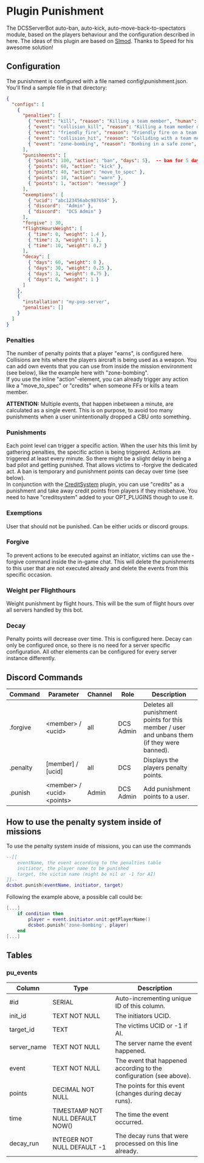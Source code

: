 # Plugin Punishment
The DCSServerBot auto-ban, auto-kick, auto-move-back-to-spectators module, based on the players behaviour and the configuration described in here.
The ideas of this plugin are based on [Slmod](https://github.com/mrSkortch/DCS-SLmod). Thanks to Speed for his awesome solution!

## Configuration
The punishment is configured with a file named config\punishment.json. You'll find a sample file in that directory:
```json
{
  "configs": [
    {
      "penalties": [
        { "event": "kill", "reason": "Killing a team member", "human": 30, "AI": 18, "action": "credits", "penalty": 10 },
        { "event": "collision_kill", "reason": "Killing a team member during a collision", "human": 20, "AI": 12 },
        { "event": "friendly_fire", "reason": "Friendly fire on a team member", "human": 12, "AI": 8 },
        { "event": "collision_hit", "reason": "Colliding with a team member", "human": 5, "AI": 1 },
        { "event": "zone-bombing", "reason": "Bombing in a safe zone", "default": 50 }   -- example of a custom event
      ],
      "punishments": [
        { "points": 100, "action": "ban", "days": 5},  -- ban for 5 days (default: 3)
        { "points": 60, "action": "kick" },
        { "points": 40, "action": "move_to_spec" },
        { "points": 10, "action": "warn" },
        { "points": 1, "action": "message" }
      ],
      "exemptions": [
        { "ucid": "abc123456abc987654" },
        { "discord":  "Admin" },
        { "discord":  "DCS Admin" }
      ],
      "forgive" : 30,
      "flightHoursWeight": [
        { "time": 0, "weight": 1.4 },
        { "time": 3, "weight": 1 },
        { "time": 10, "weight": 0.7 }
      ],
      "decay": [
        { "days": 60, "weight": 0 },
        { "days": 30, "weight": 0.25 },
        { "days": 3, "weight": 0.75 },
        { "days": 0, "weight": 1 }
      ]
    },
    {
      "installation": "my-pvp-server",
      "penalties": []
    }
  ]
}
```
### Penalties
The number of penalty points that a player "earns", is configured here. Collisions are hits where the players aircraft is being used as a weapon.
You can add own events that you can use from inside the mission environment (see below), like the example here with "zone-bombing".<br/>
If you use the inline "action"-element, you can already trigger any action like a "move_to_spec" or "credits" when someone
FFs or kills a team member.

**ATTENTION:** Multiple events, that happen inbetween a minute, are calculated as a single event. This is on purpose, to avoid too many punishments when a user unintentionally dropped a CBU onto something.

### Punishments
Each point level can trigger a specific action. When the user hits this limit by gathering penalties, the specific action is being triggered.
Actions are triggered at least every minute. So there might be a slight delay in being a bad pilot and getting punished. That allows victims to -forgive the dedicated act.
A ban is temporary and punishment points can decay over time (see below).<br/>
In conjunction with the [CreditSystem](../creditsystem/README.md) plugin, you can use "credits" as a punishment and take
away credit points from players if they misbehave. You need to have "creditsystem" added to your OPT_PLUGINS though to
use it.

### Exemptions
User that should not be punished. Can be either ucids or discord groups.

### Forgive
To prevent actions to be executed against an initiator, victims can use the -forgive command inside the in-game chat.
This will delete the punishments to this user that are not executed already and delete the events from this specific occasion.

### Weight per Flighthours
Weight punishment by flight hours. This will be the sum of flight hours over all servers handled by this bot.

### Decay
Penalty points will decrease over time. This is configured here.
Decay can only be configured once, so there is no need for a server specific configuration. All other elements can be configured for every server instance differently.

## Discord Commands

| Command  | Parameter                     | Channel | Role      | Description                                                                                 |
|----------|-------------------------------|---------|-----------|---------------------------------------------------------------------------------------------|
| .forgive | \<member> / \<ucid>           | all     | DCS Admin | Deletes all punishment points for this member / user and unbans them (if they were banned). |
| .penalty | [member] / [ucid]             | all     | DCS       | Displays the players penalty points.                                                        |
| .punish  | \<member> / \<ucid> \<points> | Admin   | DCS Admin | Add punishment points to a user.                                                            |

## How to use the penalty system inside of missions
To use the penalty system inside of missions, you can use the commands
```lua
--[[
    eventName, the event according to the penalties table
    initiator, the player name to be punished
    target, the victim name (might be nil or -1 for AI)
]]--
dcsbot.punish(eventName, initiator, target)
```
Following the example above, a possible call could be:
```lua
[...]
    if condition then
        player = event.initiator.unit:getPlayerName()
        dcsbot.punish('zone-bombing', player)
    end
[...]
```

## Tables
### pu_events
| Column      | Type                             | Description                                                         |
|-------------|----------------------------------|---------------------------------------------------------------------|
| #id         | SERIAL                           | Auto-incrementing unique ID of this column.                         |
| init_id     | TEXT NOT NULL                    | The initiators UCID.                                                |
| target_id   | TEXT                             | The victims UCID or -1 if AI.                                       |
| server_name | TEXT NOT NULL                    | The server name the event happened.                                 |
| event       | TEXT NOT NULL                    | The event that happened according to the configuration (see above). |
| points      | DECIMAL NOT NULL                 | The points for this event (changes during decay runs).              |
| time        | TIMESTAMP NOT NULL DEFAULT NOW() | The time the event occurred.                                        |
| decay_run   | INTEGER NOT NULL DEFAULT -1      | The decay runs that were processed on this line already.            |
